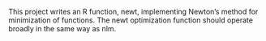  This project writes an R function, newt, implementing Newton’s method for minimization of functions. The newt optimization function should operate broadly in the same way as nlm. 
